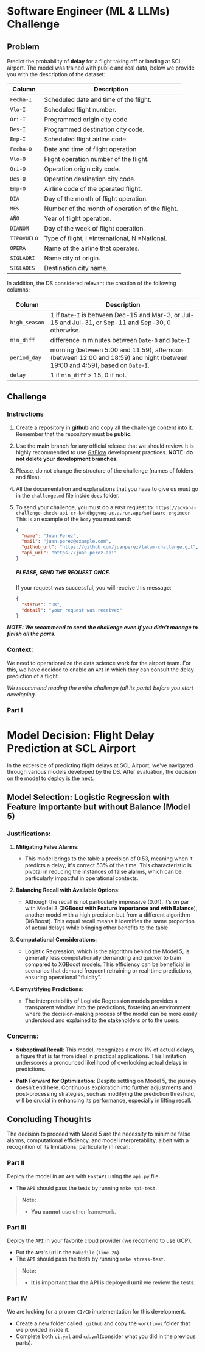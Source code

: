 # Software Engineer (ML & LLMs) Challenge

## Problem

Predict the probability of **delay** for a flight taking off or landing at SCL airport. The model was trained with public and real data, below we provide you with the description of the dataset:

|Column|Description|
|-----|-----------|
|`Fecha-I`|Scheduled date and time of the flight.|
|`Vlo-I`|Scheduled flight number.|
|`Ori-I`|Programmed origin city code.|
|`Des-I`|Programmed destination city code.|
|`Emp-I`|Scheduled flight airline code.|
|`Fecha-O`|Date and time of flight operation.|
|`Vlo-O`|Flight operation number of the flight.|
|`Ori-O`|Operation origin city code.|
|`Des-O`|Operation destination city code.|
|`Emp-O`|Airline code of the operated flight.|
|`DIA`|Day of the month of flight operation.|
|`MES`|Number of the month of operation of the flight.|
|`AÑO`|Year of flight operation.|
|`DIANOM`|Day of the week of flight operation.|
|`TIPOVUELO`|Type of flight, I =International, N =National.|
|`OPERA`|Name of the airline that operates.|
|`SIGLAORI`|Name city of origin.|
|`SIGLADES`|Destination city name.|

In addition, the DS considered relevant the creation of the following columns:

|Column|Description|
|-----|-----------|
|`high_season`|1 if `Date-I` is between Dec-15 and Mar-3, or Jul-15 and Jul-31, or Sep-11 and Sep-30, 0 otherwise.|
|`min_diff`|difference in minutes between `Date-O` and `Date-I`|
|`period_day`|morning (between 5:00 and 11:59), afternoon (between 12:00 and 18:59) and night (between 19:00 and 4:59), based on `Date-I`.|
|`delay`|1 if `min_diff` > 15, 0 if not.|

## Challenge

### Instructions

1. Create a repository in **github** and copy all the challenge content into it. Remember that the repository must be **public**.

2. Use the **main** branch for any official release that we should review. It is highly recommended to use [GitFlow](https://www.atlassian.com/git/tutorials/comparing-workflows/gitflow-workflow) development practices. **NOTE: do not delete your development branches.**
   
3. Please, do not change the structure of the challenge (names of folders and files).
   
4. All the documentation and explanations that you have to give us must go in the `challenge.md` file inside `docs` folder.

5. To send your challenge, you must do a `POST` request to:
    `https://advana-challenge-check-api-cr-k4hdbggvoq-uc.a.run.app/software-engineer`
    This is an example of the `body` you must send:
    ```json
    {
      "name": "Juan Perez",
      "mail": "juan.perez@example.com",
      "github_url": "https://github.com/juanperez/latam-challenge.git",
      "api_url": "https://juan-perez.api"
    }
    ```
    ##### ***PLEASE, SEND THE REQUEST ONCE.***

    If your request was successful, you will receive this message:
    ```json
    {
      "status": "OK",
      "detail": "your request was received"
    }
    ```


***NOTE: We recommend to send the challenge even if you didn't manage to finish all the parts.***

### Context:

We need to operationalize the data science work for the airport team. For this, we have decided to enable an `API` in which they can consult the delay prediction of a flight.

*We recommend reading the entire challenge (all its parts) before you start developing.*

### Part I

# Model Decision: Flight Delay Prediction at SCL Airport

In the excersice of predicting flight delays at SCL Airport, we've navigated through various models developed by the DS. After evaluation, the decision on the model to deploy is the next.

## Model Selection: **Logistic Regression with Feature Importante but without Balance (Model 5)** 

### Justifications:

1. **Mitigating False Alarms**:
   - This model brings to the table a precision of 0.53, meaning when it predicts a delay, it's correct 53% of the time. This characteristic is pivotal in reducing the instances of false alarms, which can be particularly impactful in operational contexts.
   
2. **Balancing Recall with Available Options**:
   - Although the recall is not particularly impressive (0.01), it’s on par with Model 3 (**XGBoost with Feature Importance and with Balance**), another model with a high precision but from a different algorithm (XGBoost). This equal recall means it identifies the same proportion of actual delays while bringing other benefits to the table.

3. **Computational Considerations**:
   - Logistic Regression, which is the algorithm behind the Model 5, is generally less computationally demanding and quicker to train compared to XGBoost models. This efficiency can be beneficial in scenarios that demand frequent retraining or real-time predictions, ensuring operational "fluidity".

4. **Demystifying Predictions**:
   - The interpretability of Logistic Regression models provides a transparent window into the predictions, fostering an environment where the decision-making process of the model can be more easily understood and explained to the stakeholders or to the users.

###  Concerns:

- **Suboptimal Recall**: This model, recognizes a mere 1% of actual delays, a figure that is far from ideal in practical applications. This limitation underscores a pronounced likelihood of overlooking actual delays in predictions.

- **Path Forward for Optimization**: Despite settling on Model 5, the journey doesn’t end here. Continuous exploration into further adjustments and post-processing strategies, such as modifying the prediction threshold, will be crucial in enhancing its performance, especially in lifting recall.

## Concluding Thoughts

The decision to proceed with Model 5 are the necessity to minimize false alarms, computational efficiency, and model interpretability, albeit with a recognition of its limitations, particularly in recall.


### Part II

Deploy the model in an `API` with `FastAPI` using the `api.py` file.

- The `API` should pass the tests by running `make api-test`.

> **Note:** 
> - **You cannot** use other framework.

### Part III

Deploy the `API` in your favorite cloud provider (we recomend to use GCP).

- Put the `API`'s url in the `Makefile` (`line 26`).
- The `API` should pass the tests by running `make stress-test`.

> **Note:** 
> - **It is important that the API is deployed until we review the tests.**

### Part IV

We are looking for a proper `CI/CD` implementation for this development.

- Create a new folder called `.github` and copy the `workflows` folder that we provided inside it.
- Complete both `ci.yml` and `cd.yml`(consider what you did in the previous parts).